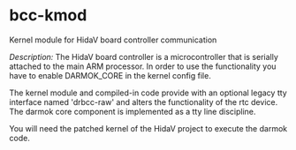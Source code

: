 bcc-kmod
========

Kernel module for HidaV board controller communication

_Description:_
The HidaV board controller is a microcontroller that is serially attached to the main ARM processor.
In order to use the functionality you have to enable DARMOK_CORE in the kernel config file. 

The kernel module and compiled-in code provide with an optional legacy tty interface named 'drbcc-raw' and alters the functionality of the rtc device.
The darmok core component is implemented as a tty line discipline.

You will need the patched kernel of the HidaV project to execute the darmok code.
